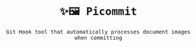 <samp align="center">
<p align="center">

# ✨🖼️ Picommit

Git Hook tool that automatically processes document images when committing

</p>

</samp>
